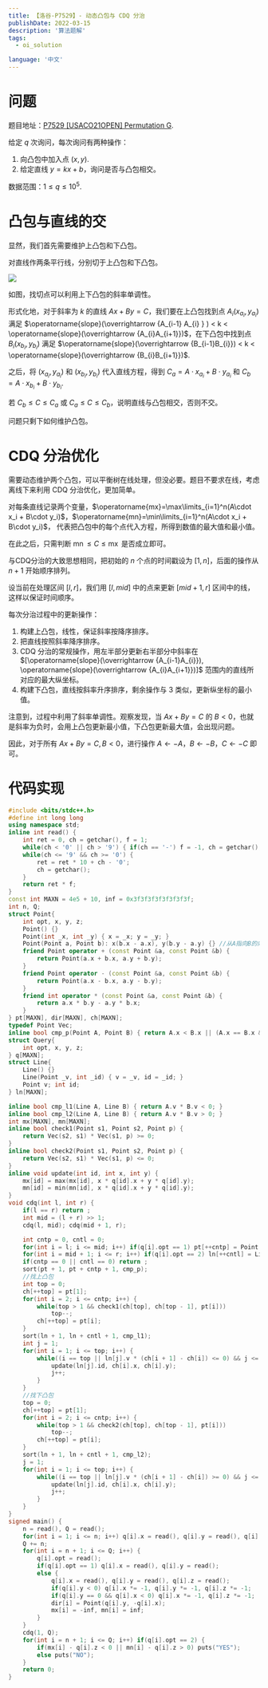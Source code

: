 ```yaml
---
title: 【洛谷-P7529】- 动态凸包与 CDQ 分治
publishDate: 2022-03-15
description: '算法题解'
tags:
  - oi_solution

language: '中文'
---
```


# 问题

题目地址：[P7529 [USACO21OPEN] Permutation G](https://www.luogu.com.cn/problem/P7529).

给定 $q$ 次询问，每次询问有两种操作：

1. 向凸包中加入点 $(x,y)$.
2. 给定直线 $y=kx+b$，询问是否与凸包相交。

数据范围：$1\leq q\leq 10^5$.

# 凸包与直线的交

显然，我们首先需要维护上凸包和下凸包。

对直线作两条平行线，分别切于上凸包和下凸包。

![](https://cdn.tonyyin.top/2022/03/16/8098fc57b4f17.svg)

如图，找切点可以利用上下凸包的斜率单调性。

形式化地，对于斜率为 $k$ 的直线 $Ax+By=C$，我们要在上凸包找到点 $A_i(x_{a_i},y_{a_i})$ 满足 $\operatorname{slope}(\overrightarrow {A_{i-1} A_{i} } ) < k < \operatorname{slope}(\overrightarrow {A_{i}A_{i+1}})$，在下凸包中找到点 $B_i(x_{b_i}, y_{b_i})$ 满足 $\operatorname{slope}(\overrightarrow {B_{i-1}B_{i}}) < k < \operatorname{slope}(\overrightarrow {B_{i}B_{i+1}})$.

之后，将 $(x_{a_i}, y_{a_i})$ 和 $(x_{b_i}, y_{b_i})$ 代入直线方程，得到 $C_a=A\cdot x_{a_i}+B\cdot y_{a_i}$ 和 $C_b=A\cdot x_{b_i}+B\cdot y_{b_i}$.

若 $C_b\leq C\leq C_a$ 或 $C_a\leq C\leq C_b$，说明直线与凸包相交，否则不交。

问题只剩下如何维护凸包。

# CDQ 分治优化

需要动态维护两个凸包，可以平衡树在线处理，但没必要。题目不要求在线，考虑离线下来利用 CDQ 分治优化，更加简单。

对每条直线记录两个变量，$\operatorname{mx}=\max\limits_{i=1}^n(A\cdot x_i + B\cdot y_i)$，$\operatorname{mn}=\min\limits_{i=1}^n(A\cdot x_i + B\cdot y_i)$， 代表把凸包中的每个点代入方程，所得到数值的最大值和最小值。

在此之后，只需判断 $\operatorname{mn} \leq C \leq \operatorname{mx}$ 是否成立即可。

与CDQ分治的大致思想相同，把初始的 $n$ 个点的时间戳设为 $[1,n]$，后面的操作从 $n+1$ 开始顺序排列。

设当前在处理区间 $[l,r]$，我们用 $[l,mid]$ 中的点来更新 $[mid+1, r]$ 区间中的线，这样以保证时间顺序。

每次分治过程中的更新操作：

1. 构建上凸包，线性，保证斜率按降序排序。
2. 把直线按照斜率降序排序。
3. CDQ 分治的常规操作，用左半部分更新右半部分中斜率在 $[\operatorname{slope}(\overrightarrow {A_{i-1}A_{i}}), \operatorname{slope}(\overrightarrow {A_{i}A_{i+1}})]$ 范围内的直线所对应的最大纵坐标。
5. 构建下凸包，直线按斜率升序排序，剩余操作与 $3$ 类似，更新纵坐标的最小值。

注意到，过程中利用了斜率单调性。观察发现，当 $Ax+By=C$ 的 $B<0$，也就是斜率为负时，会用上凸包更新最小值，下凸包更新最大值，会出现问题。

因此，对于所有 $Ax+By=C,B<0$，进行操作 $A\leftarrow -A$，$B\leftarrow -B$，$C\leftarrow -C$ 即可。

# 代码实现

```cpp
#include <bits/stdc++.h>
#define int long long
using namespace std;
inline int read() {
	int ret = 0, ch = getchar(), f = 1;
	while(ch < '0' || ch > '9') { if(ch == '-') f = -1, ch = getchar(); }
	while(ch <= '9' && ch >= '0') {
		ret = ret * 10 + ch - '0';
		ch = getchar();
	}
	return ret * f;
}
const int MAXN = 4e5 + 10, inf = 0x3f3f3f3f3f3f3f3f;
int n, Q;
struct Point{
	int opt, x, y, z;
	Point() {}
	Point(int _x, int _y) { x = _x; y = _y; }
	Point(Point a, Point b): x(b.x - a.x), y(b.y - a.y) {} //从A指向B的向量
	friend Point operator + (const Point &a, const Point &b) {
		return Point(a.x + b.x, a.y + b.y);
	}
	friend Point operator - (const Point &a, const Point &b) {
		return Point(a.x - b.x, a.y - b.y);
	}
	friend int operator * (const Point &a, const Point &b) {
		return a.x * b.y - a.y * b.x;
	}
} pt[MAXN], dir[MAXN], ch[MAXN];
typedef Point Vec;
inline bool cmp_p(Point A, Point B) { return A.x < B.x || (A.x == B.x && A.y < B.y); }
struct Query{
	int opt, x, y, z;
} q[MAXN];
struct Line{
	Line() {}
	Line(Point _v, int _id) { v = _v, id = _id; }
	Point v; int id;
} ln[MAXN];

inline bool cmp_l1(Line A, Line B) { return A.v * B.v < 0; }
inline bool cmp_l2(Line A, Line B) { return A.v * B.v > 0; }
int mx[MAXN], mn[MAXN];
inline bool check1(Point s1, Point s2, Point p) {
	return Vec(s2, s1) * Vec(s1, p) >= 0;
}
inline bool check2(Point s1, Point s2, Point p) {
	return Vec(s2, s1) * Vec(s1, p) <= 0;
}
inline void update(int id, int x, int y) {
	mx[id] = max(mx[id], x * q[id].x + y * q[id].y);
	mn[id] = min(mn[id], x * q[id].x + y * q[id].y);
}
void cdq(int l, int r) {
	if(l == r) return ;
	int mid = (l + r) >> 1;
	cdq(l, mid); cdq(mid + 1, r);

	int cntp = 0, cntl = 0;
	for(int i = l; i <= mid; i++) if(q[i].opt == 1) pt[++cntp] = Point(q[i].x, q[i].y);
	for(int i = mid + 1; i <= r; i++) if(q[i].opt == 2) ln[++cntl] = Line(dir[i], i);
	if(cntp == 0 || cntl == 0) return ;
	sort(pt + 1, pt + cntp + 1, cmp_p);
	//找上凸包
	int top = 0;
	ch[++top] = pt[1];
	for(int i = 2; i <= cntp; i++) {
		while(top > 1 && check1(ch[top], ch[top - 1], pt[i]))
			top--;
		ch[++top] = pt[i];
	}
	sort(ln + 1, ln + cntl + 1, cmp_l1);
	int j = 1;
	for(int i = 1; i <= top; i++) {
		while((i == top || ln[j].v * (ch[i + 1] - ch[i]) <= 0) && j <= cntl) {
			update(ln[j].id, ch[i].x, ch[i].y);
			j++;
		}
	}
	//找下凸包
	top = 0;
	ch[++top] = pt[1];
	for(int i = 2; i <= cntp; i++) {
		while(top > 1 && check2(ch[top], ch[top - 1], pt[i]))
			top--;
		ch[++top] = pt[i];
	}
	sort(ln + 1, ln + cntl + 1, cmp_l2);
	j = 1;
	for(int i = 1; i <= top; i++) {
		while((i == top || ln[j].v * (ch[i + 1] - ch[i]) >= 0) && j <= cntl) {
			update(ln[j].id, ch[i].x, ch[i].y);
			j++;
		}
	}
}
signed main() {
	n = read(), Q = read();
	for(int i = 1; i <= n; i++) q[i].x = read(), q[i].y = read(), q[i].opt = 1;
	Q += n;
	for(int i = n + 1; i <= Q; i++) {
		q[i].opt = read();
		if(q[i].opt == 1) q[i].x = read(), q[i].y = read();
		else {
			q[i].x = read(), q[i].y = read(), q[i].z = read();
			if(q[i].y < 0) q[i].x *= -1, q[i].y *= -1, q[i].z *= -1;
			if(q[i].y == 0 && q[i].x < 0) q[i].x *= -1, q[i].z *= -1;
			dir[i] = Point(q[i].y, -q[i].x);
			mx[i] = -inf, mn[i] = inf;
		}
	}
	cdq(1, Q);
	for(int i = n + 1; i <= Q; i++) if(q[i].opt == 2) {
		if(mx[i] - q[i].z < 0 || mn[i] - q[i].z > 0) puts("YES");
		else puts("NO");
	}
	return 0;
}
```


